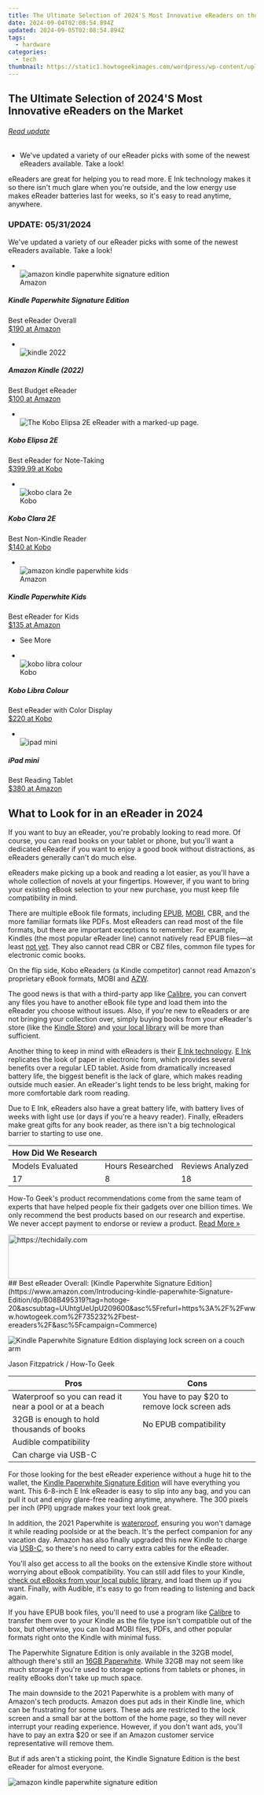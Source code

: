 ```yaml
---
title: The Ultimate Selection of 2024'S Most Innovative eReaders on the Market
date: 2024-09-04T02:08:54.894Z
updated: 2024-09-05T02:08:54.894Z
tags:
  - hardware
categories:
  - tech
thumbnail: https://static1.howtogeekimages.com/wordpress/wp-content/uploads/2023/06/52781210191_8a0827f37b_o.jpg
---
```


## The Ultimate Selection of 2024'S Most Innovative eReaders on the Market

###### [Read update](https://video-capture.techidaily.com/essential-gaming-gear-keyboards-for-less-than-100/) 

* We've updated a variety of our eReader picks with some of the newest eReaders available. Take a look!

 eReaders are great for helping you to read more. E Ink technology makes it so there isn't much glare when you're outside, and the low energy use makes eReader batteries last for weeks, so it's easy to read anytime, anywhere.

###  UPDATE: 05/31/2024

 We've updated a variety of our eReader picks with some of the newest eReaders available. Take a look!

* [](https://www.amazon.com/dp/B08B495319?tag=hotoge-20&ascsubtag=UUhtgUeUpU209600&asc%5Frefurl=https%3A%2F%2Fwww.howtogeek.com%2F735232%2Fbest-ereaders%2F&asc%5Fcampaign=Commerce)  
![amazon kindle paperwhite signature edition](https://static1.howtogeekimages.com/wordpress/wp-content/uploads/2024/01/amazon-kindle-paperwhite-signature-edition.png)  
Amazon  
#####  Kindle Paperwhite Signature Edition  
Best eReader Overall  
[$190 at Amazon](https://www.amazon.com/dp/B08B495319?tag=hotoge-20&ascsubtag=UUhtgUeUpU209600&asc%5Frefurl=https%3A%2F%2Fwww.howtogeek.com%2F735232%2Fbest-ereaders%2F&asc%5Fcampaign=Commerce)
* [](https://www.amazon.com/kindle-the-lightest-and-most-compact-kindle/dp/B09SWV3BYH?tag=hotoge-20&ascsubtag=UUhtgUeUpU209600&asc%5Frefurl=https%3A%2F%2Fwww.howtogeek.com%2F735232%2Fbest-ereaders%2F&asc%5Fcampaign=Commerce)  
![kindle 2022](https://static1.howtogeekimages.com/wordpress/wp-content/uploads/2024/01/kindle-2022.png)  
#####  Amazon Kindle (2022)  
Best Budget eReader  
[$100 at Amazon](https://www.amazon.com/kindle-the-lightest-and-most-compact-kindle/dp/B09SWV3BYH?tag=hotoge-20&ascsubtag=UUhtgUeUpU209600&asc%5Frefurl=https%3A%2F%2Fwww.howtogeek.com%2F735232%2Fbest-ereaders%2F&asc%5Fcampaign=Commerce)
* [](https://us.kobobooks.com/products/kobo-elipsa-2e)  
![The Kobo Elipsa 2E eReader with a marked-up page.](https://static1.howtogeekimages.com/wordpress/wp-content/uploads/2023/10/en_2-turned_1080x1080_4531118d-9912-40b4-a888-c52bd5d6fab0_816x816.png)  
#####  Kobo Elipsa 2E  
Best eReader for Note-Taking  
[$399.99 at Kobo](https://us.kobobooks.com/products/kobo-elipsa-2e)
* [](https://us.kobobooks.com/products/kobo-clara-2e)  
![kobo clara 2e](https://static1.howtogeekimages.com/wordpress/wp-content/uploads/2024/05/kobo-clara-2e.png)  
Kobo  
#####  Kobo Clara 2E  
Best Non-Kindle Reader  
[$140 at Kobo](https://us.kobobooks.com/products/kobo-clara-2e)
* [](https://www.amazon.com/dp/B0BL8S6ZPT?tag=hotoge-20&ascsubtag=UUhtgUeUpU209600&asc%5Frefurl=https%3A%2F%2Fwww.howtogeek.com%2F735232%2Fbest-ereaders%2F&asc%5Fcampaign=Commerce)  
![amazon kindle paperwhite kids](https://static1.howtogeekimages.com/wordpress/wp-content/uploads/2024/05/amazon-kindle-paperwhite-kids.png)  
Amazon  
#####  Kindle Paperwhite Kids  
Best eReader for Kids  
[$135 at Amazon](https://www.amazon.com/dp/B0BL8S6ZPT?tag=hotoge-20&ascsubtag=UUhtgUeUpU209600&asc%5Frefurl=https%3A%2F%2Fwww.howtogeek.com%2F735232%2Fbest-ereaders%2F&asc%5Fcampaign=Commerce)
* See More

* [](https://us.kobobooks.com/collections/ereaders/products/kobo-libra-colour)  
![kobo libra colour](https://static1.howtogeekimages.com/wordpress/wp-content/uploads/2024/05/kobo-libra-color.png)  
Kobo  
#####  Kobo Libra Colour  
Best eReader with Color Display  
[$220 at Kobo](https://us.kobobooks.com/collections/ereaders/products/kobo-libra-colour)
* [](https://www.amazon.com/2021-Apple-iPad-Mini-Wi-Fi/dp/B09G9BXKF5?tag=hotoge-20&ascsubtag=UUhtgUeUpU209600&asc%5Frefurl=https%3A%2F%2Fwww.howtogeek.com%2F735232%2Fbest-ereaders%2F&asc%5Fcampaign=Commerce)  
![ipad mini](https://static1.howtogeekimages.com/wordpress/wp-content/uploads/2023/11/ipad-mini.png)  
#####  iPad mini  
Best Reading Tablet  
[$380 at Amazon](https://www.amazon.com/2021-Apple-iPad-Mini-Wi-Fi/dp/B09G9BXKF5?tag=hotoge-20&ascsubtag=UUhtgUeUpU209600&asc%5Frefurl=https%3A%2F%2Fwww.howtogeek.com%2F735232%2Fbest-ereaders%2F&asc%5Fcampaign=Commerce)

##  What to Look for in an eReader in 2024

 If you want to buy an eReader, you're probably looking to read more. Of course, you can read books on your tablet or phone, but you'll want a dedicated eReader if you want to enjoy a good book without distractions, as eReaders generally can't do much else.

 eReaders make picking up a book and reading a lot easier, as you'll have a whole collection of novels at your fingertips. However, if you want to bring your existing eBook selection to your new purchase, you must keep file compatibility in mind.

 There are multiple eBook file formats, including [EPUB](https://instagram-video-recordings.techidaily.com/new-instagram-video-to-mp3-everything-you-need-to-know/), [MOBI](https://youtube-blog.techidaily.com/24-chuckle-chest-selecting-15-hilarious-video-treasures-for-your-viewing-pleasure/), CBR, and the more familiar formats like PDFs. Most eReaders can read most of the file formats, but there are important exceptions to remember. For example, Kindles (the most popular eReader line) cannot natively read EPUB files—at least [not yet](https://article-helps.techidaily.com/updated-in-2024-bringing-imagery-elements-into-harmony/). They also cannot read CBR or CBZ files, common file types for electronic comic books.

 On the flip side, Kobo eReaders (a Kindle competitor) cannot read Amazon's proprietary eBook formats, MOBI and [AZW](https://youtube-zero.techidaily.com/ed-elevate-your-videos-visibility-with-perfect-thumbnail-sizing-for-2024/).

 The good news is that with a third-party app like [Calibre](https://facebook-video-content.techidaily.com/2024-approved-a-comprehensive-guide-to-facebooks-full-screen-feature/), you can convert any files you have to another eBook file type and load them into the eReader you choose without issues. Also, if you're new to eReaders or are not bringing your collection over, simply buying books from your eReader's store (like the [Kindle Store](https://www.amazon.com/Kindle-Store/b?ie=UTF8&node=133140011&tag=hotoge-20&ascsubtag=UUhtgUeUpU209600&asc%5Frefurl=https%3A%2F%2Fwww.howtogeek.com%2F735232%2Fbest-ereaders%2F&asc%5Fcampaign=Commerce)) and [your local library](https://unlock-android.techidaily.com/top-apps-and-online-tools-to-track-infinix-note-30-vip-racing-edition-phone-withwithout-imei-number-by-drfone-android/) will be more than sufficient.

 Another thing to keep in mind with eReaders is their [E Ink technology](https://instagram-video-files.techidaily.com/new-in-2024-streamline-your-content-with-these-4-instagram-looping-hacks/). [E Ink](https://facebook-video-files.techidaily.com/updated-the-key-to-captivating-audiences-crafting-fb-slideshows/) replicates the look of paper in electronic form, which provides several benefits over a regular LED tablet. Aside from dramatically increased battery life, the biggest benefit is the lack of glare, which makes reading outside much easier. An eReader's light tends to be less bright, making for more comfortable dark room reading.

 Due to E Ink, eReaders also have a great battery life, with battery lives of weeks with light use (or days if you're a heavy reader). Finally, eReaders make great gifts for any book reader, as there isn't a big technological barrier to starting to use one.

| **How Did We Research** |                  |                  |
| ----------------------- | ---------------- | ---------------- |
| Models Evaluated        | Hours Researched | Reviews Analyzed |
| 17                      | 8                | 18               |

 How-To Geek's product recommendations come from the same team of experts that have helped people fix their gadgets over one billion times. We only recommend the best products based on our research and expertise. We never accept payment to endorse or review a product. [Read More »](https://win-howtos.techidaily.com/resolving-unresponsive-mousepad-problems-on-windows-systems-windows-7810/) 

<!-- affiliate ads begin -->
<a href="https://appsumo.8odi.net/c/5597632/2105870/7443" target="_top" id="2105870">
  <img src="//a.impactradius-go.com/display-ad/7443-2105870" border="0" alt="https://techidaily.com" width="728" height="90"/>
</a>
<img height="0" width="0" src="https://appsumo.8odi.net/i/5597632/2105870/7443" style="position:absolute;visibility:hidden;" border="0" />
<!-- affiliate ads end -->
##  Best eReader Overall: [Kindle Paperwhite Signature Edition](https://www.amazon.com/Introducing-kindle-paperwhite-Signature-Edition/dp/B08B495319?tag=hotoge-20&ascsubtag=UUhtgUeUpU209600&asc%5Frefurl=https%3A%2F%2Fwww.howtogeek.com%2F735232%2Fbest-ereaders%2F&asc%5Fcampaign=Commerce) 

![Kindle Paperwhite Signature Edition displaying lock screen on a couch arm](https://static1.howtogeekimages.com/wordpress/wp-content/uploads/2023/06/52781622445_3d30805276_o.jpg) 

Jason Fitzpatrick / How-To Geek

| Pros                                                    | Cons                                          |
| ------------------------------------------------------- | --------------------------------------------- |
| Waterproof so you can read it near a pool or at a beach | You have to pay $20 to remove lock screen ads |
| 32GB is enough to hold thousands of books               | No EPUB compatibility                         |
| Audible compatibility                                   |                                               |
| Can charge via USB-C                                    |                                               |

 For those looking for the best eReader experience without a huge hit to the wallet, the [Kindle Paperwhite Signature Edition](https://www.amazon.com/Introducing-kindle-paperwhite-Signature-Edition/dp/B08B495319?tag=hotoge-20&ascsubtag=UUhtgUeUpU209600&asc%5Frefurl=https%3A%2F%2Fwww.howtogeek.com%2F735232%2Fbest-ereaders%2F&asc%5Fcampaign=Commerce) will have everything you want. This 6-8-inch E Ink eReader is easy to slip into any bag, and you can pull it out and enjoy glare-free reading anytime, anywhere. The 300 pixels per inch (PPI) upgrade makes your text look great.

 In addition, the 2021 Paperwhite is [waterproof](https://android-pokemon-go.techidaily.com/in-2024-how-pgsharp-save-you-from-ban-while-spoofing-pokemon-go-on-tecno-pop-8-drfone-by-drfone-virtual-android/), ensuring you won't damage it while reading poolside or at the beach. It's the perfect companion for any vacation day. Amazon has also finally upgraded this new Kindle to charge via [USB-C](https://games-able.techidaily.com/bypassing-steam-disconnection-in-windows-11/), so there's no need to carry extra cables for the eReader.

 You'll also get access to all the books on the extensive Kindle store without worrying about eBook compatibility. You can still add files to your Kindle, [check out eBooks from your local public library](https://unlock-android.techidaily.com/top-apps-and-online-tools-to-track-infinix-note-30-vip-racing-edition-phone-withwithout-imei-number-by-drfone-android/), and load them up if you want. Finally, with Audible, it's easy to go from reading to listening and back again.

 If you have EPUB book files, you'll need to use a program like [Calibre](https://facebook-video-content.techidaily.com/2024-approved-a-comprehensive-guide-to-facebooks-full-screen-feature/) to transfer them over to your Kindle as the file type isn't compatible out of the box, but otherwise, you can load MOBI files, PDFs, and other popular formats right onto the Kindle with minimal fuss.

 The Paperwhite Signature Edition is only available in the 32GB model, although there's still an [16GB Paperwhite](https://www.amazon.com/Kindle-Paperwhite-16-GB-adjustable/dp/B095J2XYWX/?tag=hotoge-20&ascsubtag=UUhtgUeUpU209600&asc%5Frefurl=https%3A%2F%2Fwww.howtogeek.com%2F735232%2Fbest-ereaders%2F&asc%5Fcampaign=Commerce). While 32GB may not seem like much storage if you're used to storage options from tablets or phones, in reality eBooks don't take up much space.

 The main downside to the 2021 Paperwhite is a problem with many of Amazon's tech products. Amazon does put ads in their Kindle line, which can be frustrating for some users. These ads are restricted to the lock screen and a small bar at the bottom of the home page, so they will never interrupt your reading experience. However, if you don't want ads, you'll have to pay an extra $20 or see if an Amazon customer service representative will remove them.

 But if ads aren't a sticking point, the Kindle Signature Edition is the best eReader for almost everyone.

![amazon kindle paperwhite signature edition](https://static1.howtogeekimages.com/wordpress/wp-content/uploads/2024/01/amazon-kindle-paperwhite-signature-edition.png) 

<!-- affiliate ads begin -->
<span id="1834906">
					<video width="864" height="864" style="cursor:pointer"
           poster="//a.impactradius-go.com/display-clicktoplayimage/1834906.png"
           onclick="if(!this.playClicked){this.play();this.setAttribute('controls',true);this.playClicked=true;}">
	   <source src="//a.impactradius-go.com/display-ad/16836-1834906">
	   <img src="//a.impactradius-go.com/display-clicktoplayimage/1834906.png" style="border: none; height: 100%; width: 100%; object-fit: contain">
	</video>
	<div style="width:540px;text-align:center"><a href="javascript:window.open(decodeURIComponent('https%3A%2F%2F25home.pxf.io%2Fc%2F5597632%2F1834906%2F16836'), '_blank');void(0);">Click here</a></div>
</span>
<img height="0" width="0" src="https://imp.pxf.io/i/5597632/1834906/16836" style="position:absolute;visibility:hidden;" border="0" />
<!-- affiliate ads end -->
![](https://static1.howtogeekimages.com/wordpresshttps://static0.howtogeekimages.com/wordpress/wp-content/uploads/2024/01/htg-best-of-2024-1.png) 

<!-- affiliate ads begin -->
<a href="https://imp.i357552.net/c/5597632/857869/11832" target="_top" id="857869">
  <img src="//a.impactradius-go.com/display-ad/11832-857869" border="0" alt="https://techidaily.com" width="728" height="90"/>
</a>
<img height="0" width="0" src="https://imp.i357552.net/i/5597632/857869/11832" style="position:absolute;visibility:hidden;" border="0" />
<!-- affiliate ads end -->
Best eReader Overall

#####  Kindle Paperwhite Signature Edition

If you want all the updates and improvements of the new Paperwhite line, along with an auto-adjusting front light, 32 GB storage, and wireless charging right out of the box, this is the Kindle for you.

[$190 at Amazon](https://www.amazon.com/dp/B08B495319?tag=hotoge-20&ascsubtag=UUhtgUeUpU209600&asc%5Frefurl=https%3A%2F%2Fwww.howtogeek.com%2F735232%2Fbest-ereaders%2F&asc%5Fcampaign=Commerce) [See at bestbuy](https://shop-links.co/link/?exclusive=1&publisher_slug=itechdaily19598&url=https%3A%2F%2Fwww.bestbuy.com%2Fsite%2Famazon__kindle_paper%2F6482036.p%3FskuId%3D6482036) 

##  Best Budget eReader: [Amazon Kindle (2022)](https://www.amazon.com/dp/B09SWW583J?tag=hotoge-20&ascsubtag=UUhtgUeUpU209600&asc%5Frefurl=https%3A%2F%2Fwww.howtogeek.com%2F735232%2Fbest-ereaders%2F&asc%5Fcampaign=Commerce) 

![Man holding Amazon Kindle.](https://static1.howtogeekimages.com/wordpress/wp-content/uploads/2021/06/kindle-2022.jpg) 

<!-- affiliate ads begin -->
<a href="https://appsumo.8odi.net/c/5597632/2105883/7443" target="_top" id="2105883">
  <img src="//a.impactradius-go.com/display-ad/7443-2105883" border="0" alt="https://techidaily.com" width="728" height="90"/>
</a>
<img height="0" width="0" src="https://appsumo.8odi.net/i/5597632/2105883/7443" style="position:absolute;visibility:hidden;" border="0" />
<!-- affiliate ads end -->
_Amazon_

| Pros                                      | Cons                         |
| ----------------------------------------- | ---------------------------- |
| Small and lightweight                     | It isn't waterproof          |
| Clear and crisp 300ppi display            | The display isn't Paperwhite |
| 16GB of internal eBook storage            |                              |
| Up to 6 weeks of use from a single charge |                              |

 Buying a dedicated eReader isn't always an easy decision to make, particularly if you don't know how much you'll use it. You could go for a refurbished device, but if you prefer your electronics new, the base [Kindle](https://www.amazon.com/dp/B09SWW583J?tag=hotoge-20&ascsubtag=UUhtgUeUpU209600&asc%5Frefurl=https%3A%2F%2Fwww.howtogeek.com%2F735232%2Fbest-ereaders%2F&asc%5Fcampaign=Commerce) model is now a more attractive budget option than it's ever been.

 The 2022 Amazon Kindle received a significant upgrade over the previous base model. It now has a 300ppi display, in line with the more expensive [Paperwhite Signature](https://www.amazon.com/dp/B08B495319?tag=hotoge-20&ascsubtag=UUhtgUeUpU209600&asc%5Frefurl=https%3A%2F%2Fwww.howtogeek.com%2F735232%2Fbest-ereaders%2F&asc%5Fcampaign=Commerce) and [Scribe](https://www.amazon.com/dp/B09BS26B8B?tag=hotoge-20&ascsubtag=UUhtgUeUpU209600&asc%5Frefurl=https%3A%2F%2Fwww.howtogeek.com%2F735232%2Fbest-ereaders%2F&asc%5Fcampaign=Commerce) models. Storage has also been bumped up to 16GB, double what it was and enough to hold hundreds of standard eBooks.

 The display is still only six inches, but that helps to make this the smallest and lightest Kindle available. The size difference isn't huge compared to other Kindles, but it helps make this a device you could hold for hours at a time. Battery life is good, giving you up to six weeks of use from a single charge. You can fully charge the device in around two hours using a [USB-C cable](https://games-able.techidaily.com/bypassing-steam-disconnection-in-windows-11/) and a 9V charger plug.

 As you might expect, this Kindle lacks some premium features. The front light has only 4 LEDs and fewer lighting options, the display isn't Paperwhite, and the device doesn't have a waterproof rating.

 Like most other Kindle devices, you also have to put up with adverts on the lock screen unless you pay an extra $20 to have them removed. The adverts aren't very intrusive and don't impact your reading experience, so choosing an ad-supported model is an easy way to save a few dollars.

 If you are trying eReaders for the first time, the basic Kindle model is a great place to start. Upgrading to the Paperwhite model might only cost $40 more, but if you're on a tight budget, this is still a brilliant eReader.

![kindle 2022](https://static1.howtogeekimages.com/wordpress/wp-content/uploads/2024/01/kindle-2022.png) 

<!-- affiliate ads begin -->
<a href="https://appsumo.8odi.net/c/5597632/2094480/7443" target="_top" id="2094480">
  <img src="//a.impactradius-go.com/display-ad/7443-2094480" border="0" alt="https://techidaily.com" width="728" height="90"/>
</a>
<img height="0" width="0" src="https://appsumo.8odi.net/i/5597632/2094480/7443" style="position:absolute;visibility:hidden;" border="0" />
<!-- affiliate ads end -->
![](https://static1.howtogeekimages.com/wordpresshttps://static0.howtogeekimages.com/wordpress/wp-content/uploads/2024/01/htg-best-of-2024-1.png) 

Best Budget eReader

#####  Amazon Kindle (2022)

The 2022 Amazon Kindle has a 6-inch E ink screen, a USB Type-C port for charging, and 16 GB of internal storage.

[$100 at Amazon](https://www.amazon.com/kindle-the-lightest-and-most-compact-kindle/dp/B09SWV3BYH?tag=hotoge-20&ascsubtag=UUhtgUeUpU209600&asc%5Frefurl=https%3A%2F%2Fwww.howtogeek.com%2F735232%2Fbest-ereaders%2F&asc%5Fcampaign=Commerce) [See at Best Buy](https://shop-links.co/link/?exclusive=1&publisher_slug=itechdaily19598&url=https%3A%2F%2Fwww.bestbuy.com%2Fsite%2Famazon__kindle_eread%2F6520466.p%3FskuId%3D6520466) 

<!-- affiliate ads begin -->
<a href="https://appsumo.8odi.net/c/5597632/2075472/7443" target="_top" id="2075472">
  <img src="//a.impactradius-go.com/display-ad/7443-2075472" border="0" alt="https://techidaily.com" width="728" height="90"/>
</a>
<img height="0" width="0" src="https://appsumo.8odi.net/i/5597632/2075472/7443" style="position:absolute;visibility:hidden;" border="0" />
<!-- affiliate ads end -->
##  Best eReader for Note-Taking: [Kobo Elipsa 2E](https://us.kobobooks.com/products/kobo-elipsa-2e) 

![The Kobo Elipsa 2E in a person's hands while taking notes.](https://static1.howtogeekimages.com/wordpress/wp-content/uploads/wm/2023/10/kobo-elipsa-2e-in-hands-taking-notes-1jpg_53124181777_o.jpg) 

<!-- affiliate ads begin -->
<span id="1983552">
					<video width="576" height="240" style="cursor:pointer"
           poster="//a.impactradius-go.com/display-clicktoplayimage/1983552.png"
           onclick="if(!this.playClicked){this.play();this.setAttribute('controls',true);this.playClicked=true;}">
	   <source src="//a.impactradius-go.com/display-ad/22993-1983552">
	   <img src="//a.impactradius-go.com/display-clicktoplayimage/1983552.png" style="border: none; height: 100%; width: 100%; object-fit: contain">
	</video>
	<div style="width:360px;text-align:center"><a href="javascript:window.open(decodeURIComponent('https%3A%2F%2Fhomestyler.sjv.io%2Fc%2F5597632%2F1983552%2F22993'), '_blank');void(0);">Click here</a></div>
</span>
<img height="0" width="0" src="https://imp.pxf.io/i/5597632/1983552/22993" style="position:absolute;visibility:hidden;" border="0" />
<!-- affiliate ads end -->
Joe Robinson / How-To Geek

| Pros                                    | Cons               |
| --------------------------------------- | ------------------ |
| Superb annotation and note-taking tools | Some software bugs |
| Wide range of supported file formats    | Expensive          |
| Excellent battery life                  |                    |

 A second-generation model in Kobo’s Elipsa lineup, the [Elipsa 2E](https://us.kobobooks.com/products/kobo-elipsa-2e) is the best eReader for note-taking. Thanks to its impressive features, it even pips the Kindle Scribe. It has a generous 10.3-inch display that looks crisp and is big enough to enjoy everything from eBooks to comics. There is also native support for a wide range of file formats and plenty of reading tools to ensure your eBook appears just as you want. 

 The Elipsa 2E comes with the company’s full-size Stylus 2 accessory that you can use to annotate eBooks and PDFs and write in a digital notebook. Your scribbles in the digital notebook can also be converted into digital text or exported to your computer or Dropbox. More importantly, you can annotate any eBook on your eReader. These annotations are also synced to the [Kobo app](https://www.kobo.com/us/en/p/apps) on other devices. 

 The stylus features an “eraser” on the other end, which primarily acts as an undo button and not a proper eraser. As it’s an active stylus, you also need to charge it using the USB-C connector. 

 The user interface is easy to navigate, and there is built-in support for [Overdrive](https://www.overdrive.com) to borrow eBooks from a public library. Moreover, like most eReaders, the Elipsa 2E’s battery life is solid and can last weeks on a single charge. 

 Unfortunately, some OS bugs occasionally plague the eReader’s performance. However, as these are software issues, we hope the company can fix them in a software update. Otherwise, the [Kobo Elipsa 2E is a fantastic eReader](https://driver-download.techidaily.com/troubleshooting-guide-seamless-download-and-update-process-for-windows-rndis-drivers/) with note-taking capabilities. 

 If you are already part of the Amazon ecosystem and have purchased many eBooks from the company’s store, the [Kindle Scribe](https://www.amazon.com/Kindle-Scribe-the-first-Kindle-for-reading-writing-journaling-and-sketching/dp/B09BSRTHL7/?tag=hotoge-20&ascsubtag=UUhtgUeUpU209600&asc%5Frefurl=https%3A%2F%2Fwww.howtogeek.com%2F735232%2Fbest-ereaders%2F&asc%5Fcampaign=Commerce) can be a good alternative, even though its note-taking capabilities are considerably inferior to those of the Elipsa 2E.

![The Kobo Elipsa 2E eReader with a marked-up page.](https://static1.howtogeekimages.com/wordpress/wp-content/uploads/2023/10/en_2-turned_1080x1080_4531118d-9912-40b4-a888-c52bd5d6fab0_816x816.png) 

![](https://static1.howtogeekimages.com/wordpresshttps://static0.howtogeekimages.com/wordpress/wp-content/uploads/2024/01/htg-best-of-2024-1.png) 

Best eReader for Note-Taking

#####  Kobo Elipsa 2E

Kobo’s Elipsa 2E is a feature-rich large-screen eReader with excellent annotation and note-taking tools. You also get a long battery life and the ability to borrow eBooks from public libraries.

[$399.99 at Kobo](https://us.kobobooks.com/products/kobo-elipsa-2e) 

<!-- affiliate ads begin -->
<a href="https://appsumo.8odi.net/c/5597632/2100530/7443" target="_top" id="2100530">
  <img src="//a.impactradius-go.com/display-ad/7443-2100530" border="0" alt="https://techidaily.com" width="728" height="90"/>
</a>
<img height="0" width="0" src="https://appsumo.8odi.net/i/5597632/2100530/7443" style="position:absolute;visibility:hidden;" border="0" />
<!-- affiliate ads end -->
##  Best Non-Kindle Reader: [Kobo Clara 2E](https://us.kobobooks.com/collections/waterproof-ereaders/products/kobo-clara-2e) 

![kobo clara 2e](https://static1.howtogeekimages.com/wordpress/wp-content/uploads/2024/05/kobo-clara-2e.jpg) 

<!-- affiliate ads begin -->
<a href="https://appsumo.8odi.net/c/5597632/2105860/7443" target="_top" id="2105860">
  <img src="//a.impactradius-go.com/display-ad/7443-2105860" border="0" alt="https://techidaily.com" width="728" height="90"/>
</a>
<img height="0" width="0" src="https://appsumo.8odi.net/i/5597632/2105860/7443" style="position:absolute;visibility:hidden;" border="0" />
<!-- affiliate ads end -->
Kobo

| Pros                                                         | Cons                          |
| ------------------------------------------------------------ | ----------------------------- |
| Easy to manage, user-friendly layout                         | Slightly sluggish performance |
| OverDrive support for borrowing eBooks from public libraries | Only one storage model        |
| Support for 15 file formats                                  |                               |

 Kobo's excellent offerings are a solid alternative if you’re looking for an eReader beyond Kindle. The company offers many eReaders, but its [Clara 2E](https://us.kobobooks.com/collections/waterproof-ereaders/products/kobo-clara-2e) is the best option for most people as a straightforward eReader. It houses a 6-inch 300 PPI E Ink display that produces crisp, clear text. You also get an adjustable front light and color temperature, blue light control, and a [dark mode](https://tech-renaissance.techidaily.com/citing-ai-tools-correctly-the-step-by-step-process-for-mentioning-chatgpt/) for a comfortable reading experience. 

 Its design is reminiscent of the regular Kindle, which has a recessed display, but Kobo has included a textured back for an enhanced grip. Kobo also does its bit for the environment by making the eReader’s exterior with 85% recycled plastic. 

 Another good thing about the Clara 2E's design is its [IPX8 water resistance](https://tech-haven.techidaily.com/how-artificer-intelligence-redefines-what-we-perceive-as-real-or-just-a-story/), which allows you to freely use the eReader around water without worrying about water damage. It’s also relatively lightweight and portable.

 The Kobo offering uses the same software as the company’s other eReaders, meaning you’ll get an easy-to-use interface and OverDrive access to borrow eBooks from a public library. Even though OverDrive has shuttered its standalone app in favor of Libby, its integration in the Kobo eReaders remains functional. 

 You get a well-stocked Kobo Store to buy eBooks, and thanks to the native support for several eBook formats and PDFs, you can sideload pretty much any downloaded eBook you want. There is also support for Kobo Audiobooks, but you’ll need a Bluetooth speaker or headphones to listen. Clara 2E’s storage is limited to 16GB, but eBooks don’t take much space, so it’ll be enough for most people. 

 Unfortunately, while the eReader’s 1GHz processor delivers acceptable performance, you can occasionally encounter sluggishness navigating the menus and the UI. Otherwise, there is a lot to like about the Kobo Clara 2E.

![kobo clara 2e](https://static1.howtogeekimages.com/wordpress/wp-content/uploads/2024/05/kobo-clara-2e.png) 

![](https://static1.howtogeekimages.com/wordpresshttps://static0.howtogeekimages.com/wordpress/wp-content/uploads/2024/01/htg-best-of-2024-1.png) 

Best Non-Kindle Reader

#####  Kobo Clara 2E

The Kobo Clara 2E is an excellent eReader for anyone looking for a Kindle alternative. It has a fantastic E Ink display, water-resistant design, and support for OverDrive. 

[$140 at Kobo](https://us.kobobooks.com/products/kobo-clara-2e) 

##  Best eReader for Kids: [Amazon Kindle Paperwhite Kids](https://www.amazon.com/Introducing-Kindle-Paperwhite-Kids-kid-friendly/dp/B08P52R2PL?tag=hotoge-20&ascsubtag=UUhtgUeUpU209600&asc%5Frefurl=https%3A%2F%2Fwww.howtogeek.com%2F735232%2Fbest-ereaders%2F&asc%5Fcampaign=Commerce) 

![Child reading paperwhite kids outside](https://static1.howtogeekimages.com/wordpress/wp-content/uploads/2021/06/kindle-paperwhite-kids-1.jpg) 

Amazon

| Pros                                           | Cons                                                       |
| ---------------------------------------------- | ---------------------------------------------------------- |
| Comes with a year of Amazon Kids+ subscription | Extras make it costlier than the regular Kindle Paperwhite |
| Two-year worry-free warranty                   | No way to send the downloaded eBooks                       |
| Built-in parental controls                     |                                                            |
| Water-resistant                                |                                                            |

 If you want your child to read more, a dedicated eReader is better than a kid-friendly tablet, as it has practically no distractions. And [Amazon’s Kindle Paperwhite Kids](https://www.amazon.com/dp/B0BL8S6ZPT?tag=hotoge-20&ascsubtag=UUhtgUeUpU209600&asc%5Frefurl=https%3A%2F%2Fwww.howtogeek.com%2F735232%2Fbest-ereaders%2F&asc%5Fcampaign=Commerce) is the best option for most parents. 

 It is precisely the same technology as the regular Paperwhite, with a 6.8-inch glare-free display, 16GB storage, 300PPI resolution, and a weeks-long battery. It’s also IPX8 water-resistant, so if your child spills their drink on it, you don't need to worry about it getting damaged. 

 But in addition to everything from the regular Paperwhite, you also get several extras, which explain the higher price tag of the Kid's version. For example, you get a nice, kid-friendly case that will look more appealing to kids than the standard Kindle case. You'll also get a year of [Amazon Kids+](https://www.amazon.com/ftu/home?tag=hotoge-20&ascsubtag=UUhtgUeUpU209600&asc%5Frefurl=https%3A%2F%2Fwww.howtogeek.com%2F735232%2Fbest-ereaders%2F&asc%5Fcampaign=Commerce), providing free access to thousands of popular children's books. Remember, you'll have to pay for the Kids+ subscription after the first year. 

 Parental controls can help you set time limits and a bedtime, check access details, and lock kids out of purchases so they don't accidentally buy something. 

 You can also borrow eBooks using Overdrive/ Libby and send them to the Kindle Paperwhite Kids. Unfortunately, like regular Kindle models, there is no way to send downloaded eBooks to a Kindle Kids version. 

 Finally, a two-year worry-free warranty means you can quickly get your Kindle replaced or repaired in case of an accident or a technical issue.

 Besides the Paperwhite Kids Edition, Amazon offers a [Kids version of its regular Kindle](https://www.amazon.com/dp/B0BLJ6DG25?tag=hotoge-20&ascsubtag=UUhtgUeUpU209600&asc%5Frefurl=https%3A%2F%2Fwww.howtogeek.com%2F735232%2Fbest-ereaders%2F&asc%5Fcampaign=Commerce), which can be a good alternative for anyone wanting something more affordable. But remember that you’ll sacrifice the water resistance, brighter front light, and flush display, among other significant features. Otherwise, it offers much of what you get with Kindle Paperwhite Kids in a slightly smaller size.

![amazon kindle paperwhite kids](https://static1.howtogeekimages.com/wordpress/wp-content/uploads/2024/05/amazon-kindle-paperwhite-kids.png) 

![](https://static1.howtogeekimages.com/wordpresshttps://static0.howtogeekimages.com/wordpress/wp-content/uploads/2024/01/htg-best-of-2024-1.png) 

Best eReader for Kids

#####  Kindle Paperwhite Kids

$135 $170 Save $35 

The Kindle Paperwhite Kids packs many thoughtful features geared towards kids and parents. It also delivers almost everything you get with the regular Paperwhite. 

[$135 at Amazon](https://www.amazon.com/dp/B0BL8S6ZPT?tag=hotoge-20&ascsubtag=UUhtgUeUpU209600&asc%5Frefurl=https%3A%2F%2Fwww.howtogeek.com%2F735232%2Fbest-ereaders%2F&asc%5Fcampaign=Commerce) 

##  Best eReader with Color Display: [Kobo Libra Colour](https://us.kobobooks.com/products/kobo-libra-colour) 

![kobo libra color](https://static1.howtogeekimages.com/wordpress/wp-content/uploads/2024/05/kobo-libra-color-1.jpg) 

<!-- affiliate ads begin -->
<span id="1983584">
					<video width="576" height="240" style="cursor:pointer"
           poster="//a.impactradius-go.com/display-clicktoplayimage/1983584.png"
           onclick="if(!this.playClicked){this.play();this.setAttribute('controls',true);this.playClicked=true;}">
	   <source src="//a.impactradius-go.com/display-ad/22993-1983584">
	   <img src="//a.impactradius-go.com/display-clicktoplayimage/1983584.png" style="border: none; height: 100%; width: 100%; object-fit: contain">
	</video>
	<div style="width:360px;text-align:center"><a href="javascript:window.open(decodeURIComponent('https%3A%2F%2Fhomestyler.sjv.io%2Fc%2F5597632%2F1983584%2F22993'), '_blank');void(0);">Click here</a></div>
</span>
<img height="0" width="0" src="https://imp.pxf.io/i/5597632/1983584/22993" style="position:absolute;visibility:hidden;" border="0" />
<!-- affiliate ads end -->
Jerome Thomas / How-To Geek

| Pros                       | Cons                   |
| -------------------------- | ---------------------- |
| Physical page-turn buttons | Stylus sold separately |
| IPX8 water resistance      | No built-in speaker    |
| Ergonomic design           |                        |

 Are you tired of the same old monochrome eReaders? Get ready for a breath of fresh air with the new [Kobo Libra Colour](https://us.kobobooks.com/products/kobo-libra-colour). This addition to the Kobo lineup takes the innovative features of the Libra 2 to the next level. It boasts a 7-inch color E Ink screen, thanks to the cutting-edge Kaleido 3 technology, and even supports stylus use for note-taking, annotations, and more. You’ll have to buy a stylus separately, though. 

 The Libra Colour sports the same design as the Libra 2\. As a result, it has a slightly curved thick bezel on one edge and two physical page-turn buttons for a comfortable grip and single-hand usage. You also get a textured rear panel to enhance the grip and IPX8 water resistance. 

 However, the company has upgraded to a dual-core 2GHz processor, which delivers a largely snappy performance except for specific actions for which the eReader takes slightly more time. Also, being an E Ink device, you must get used to short wait times.

 One of the things that separates Kobo eReaders from other non-Kindle eReaders on the market is the company’s streamlined and easy-to-use user interface. You also get robust file format support with access to 10 document file formats and four image file formats. 

 Audiobook support is limited to the company’s audiobooks, available via the Kobo Store. Unfortunately, the eReader has no built-in speaker, and you’ll have to rely on a Bluetooth speaker or headphones to listen. 

 Another great thing about the Kobo Libra Colour is its repairability. As it is becoming a growing trend, Kobo has [partnered with iFixit](https://www.ifixit.com/Device/Kobo%5FLibra%5FColour) to offer parts and tools so you can keep using the Libra Colour for years to come. 

 Unfortunately, despite featuring the same Kaleido 3 E Ink display as the [PocketBook InkPad Color 3](https://www.amazon.com/PocketBook-Eye-Friendly-SMARTlight-Audiobooks-Bluetooth®/dp/B0CLPFTFYD/?tag=hotoge-20&ascsubtag=UUhtgUeUpU209600&asc%5Frefurl=https%3A%2F%2Fwww.howtogeek.com%2F735232%2Fbest-ereaders%2F&asc%5Fcampaign=Commerce) and the [PocketBook Era Color](https://www.amazon.com/PocketBook-Eye-Friendly-Touch-Screen-Audio-Book-Waterproof/dp/B0D1Y883G2/?tag=hotoge-20&ascsubtag=UUhtgUeUpU209600&asc%5Frefurl=https%3A%2F%2Fwww.howtogeek.com%2F735232%2Fbest-ereaders%2F&asc%5Fcampaign=Commerce), the colors on the Libra Colour appear a little washed out compared to the PocketBook models. While you’ll get used to it, and the Libra Colour is a much better eReader in many other aspects, including usability, you can consider the PocketBook offerings for a more saturated and vibrant display. The InkPad Color 3, our previous recommendation in this category, has a 7.8-inch screen, whereas the Era Color features a 7-inch display.

![kobo libra colour](https://static1.howtogeekimages.com/wordpress/wp-content/uploads/2024/05/kobo-libra-color.png) 

![](https://static1.howtogeekimages.com/wordpresshttps://static0.howtogeekimages.com/wordpress/wp-content/uploads/2024/01/htg-best-of-2024-1.png) 

Best eReader with Color Display

#####  Kobo Libra Colour

The Kobo Libra Colour shines as a color eReader with its easy-to-use interface, excellent repairability, and ergonomic design. It also packs the latest display tech in the color E Ink space. 

[$220 at Kobo](https://us.kobobooks.com/collections/ereaders/products/kobo-libra-colour) 

<!-- affiliate ads begin -->
<span id="1938141">
					<video width="576" height="240" style="cursor:pointer"
           poster="//a.impactradius-go.com/display-clicktoplayimage/1938141.png"
           onclick="if(!this.playClicked){this.play();this.setAttribute('controls',true);this.playClicked=true;}">
	   <source src="//a.impactradius-go.com/display-ad/22993-1938141">
	   <img src="//a.impactradius-go.com/display-clicktoplayimage/1938141.png" style="border: none; height: 100%; width: 100%; object-fit: contain">
	</video>
	<div style="width:360px;text-align:center"><a href="javascript:window.open(decodeURIComponent('https%3A%2F%2Fhomestyler.sjv.io%2Fc%2F5597632%2F1938141%2F22993'), '_blank');void(0);">Click here</a></div>
</span>
<img height="0" width="0" src="https://imp.pxf.io/i/5597632/1938141/22993" style="position:absolute;visibility:hidden;" border="0" />
<!-- affiliate ads end -->
##  Best Reading Tablet: [iPad Mini (2021)](https://www.amazon.com/2021-Apple-iPad-Mini-Wi-Fi/dp/B09G9BXKF5?tag=hotoge-20&ascsubtag=UUhtgUeUpU209600&asc%5Frefurl=https%3A%2F%2Fwww.howtogeek.com%2F735232%2Fbest-ereaders%2F&asc%5Fcampaign=Commerce) 

![Person using an Apple Pencil with an Apple iPad Mini (6th Generation)](https://static1.howtogeekimages.com/wordpress/wp-content/uploads/2023/05/HTG-Deals-05.03.23-Apple-iPad-Mini-6th-Generation.jpg) 

_[Apple](https://www.amazon.com/dp/B09G9FW785)_

| Pros                                                      | Cons                                                  |
| --------------------------------------------------------- | ----------------------------------------------------- |
| Reading mode allows you to read uninterrupted             | Have to deal with the glare of the LED screen outside |
| Landscape reading options allows you to read how you want | An expensive buy if it's primarily for book reading   |
| Night Shift Mode lets you read in low light               |                                                       |

 You may not want to have a device that's just for reading. eReaders are great, but you can't do much with them other than reading, and tablets have the advantage of the proper form factor while allowing you to do more. That's where the [iPad Mini](https://www.amazon.com/2021-Apple-iPad-Mini-Wi-Fi/dp/B09G9BXKF5?tag=hotoge-20&ascsubtag=UUhtgUeUpU209600&asc%5Frefurl=https%3A%2F%2Fwww.howtogeek.com%2F735232%2Fbest-ereaders%2F&asc%5Fcampaign=Commerce) comes in.

 There's a lot of debate between [E Ink and LED screens](https://instagram-video-files.techidaily.com/new-in-2024-streamline-your-content-with-these-4-instagram-looping-hacks/), but at the end of the day, if you're more likely to pull out a tablet instead of reading on a Kindle, you'll want to get the tablet.

 In terms of form factor, the iPad mini's small size makes it a perfect replacement for an eReader, since it'll be easy to pack and take anywhere. On top of that, Apple's [Reading Mode](https://support.apple.com/guide/ipad/read-books-ipadd3c9dc47/ipados) and Night Shift are features built with reading in mind, allowing more options than most eReaders provide for making your reading experience comfortable. That's not even mentioning being able to read in color.

 Of course, going with an LED reading screen has one distinct disadvantage—the glare! E Ink screens are popular for eReaders because they don't have a glare on the screen when you're outside, and the iPad mini uses an LED screen.

 Also, the cost of an iPad mini, as great of a tablet as it is, is significantly more expensive than most eReaders on the market. This makes sense, as it does more than just read books, but if color content doesn't matter to you and you will primarily be reading books, you might [want to reconsider](https://youtube-lab.techidaily.com/024-approved-16-crowning-youtube-opens-for-enhanced-reach/).

 However, if you want a tablet that also provides a great reading experience, you won't be disappointed with the iPad mini. If size (and price) isn't a concern, there are some [other great iPads to consider](https://screen-sharing-recording.techidaily.com/updated-in-2024-capturing-screen-content-on-huawei-mate-10-20-and-p-series-phones-via-built-in-recorders/), too.

![ipad mini](https://static1.howtogeekimages.com/wordpress/wp-content/uploads/2023/11/ipad-mini.png) 

<!-- affiliate ads begin -->
<a href="https://appsumo.8odi.net/c/5597632/2132162/7443" target="_top" id="2132162">
  <img src="//a.impactradius-go.com/display-ad/7443-2132162" border="0" alt="https://techidaily.com" width="728" height="90"/>
</a>
<img height="0" width="0" src="https://appsumo.8odi.net/i/5597632/2132162/7443" style="position:absolute;visibility:hidden;" border="0" />
<!-- affiliate ads end -->
![](https://static1.howtogeekimages.com/wordpresshttps://static0.howtogeekimages.com/wordpress/wp-content/uploads/2024/01/htg-best-of-2024-1.png) 

Best Reading Tablet

#####  iPad mini

$380 $499 Save $119 

If you want a good book reader that allows you to multitask, you can't beat the iPad mini. The size makes it easy to carry around and read books wherever you are like an eReader, and the Liquid Retina screen makes reading easy on the eyes.

[$380 at Amazon](https://www.amazon.com/2021-Apple-iPad-Mini-Wi-Fi/dp/B09G9BXKF5?tag=hotoge-20&ascsubtag=UUhtgUeUpU209600&asc%5Frefurl=https%3A%2F%2Fwww.howtogeek.com%2F735232%2Fbest-ereaders%2F&asc%5Fcampaign=Commerce) [See at bestbuy](https://shop-links.co/link/?exclusive=1&publisher_slug=itechdaily19598&url=https%3A%2F%2Fwww.bestbuy.com%2Fsite%2Fapple__ipad_mini_lat%2F4901904.p%3FskuId%3D4901904) [See at Target](https://shop-links.co/link/?exclusive=1&publisher_slug=itechdaily19598&url=https%3A%2F%2Fwww.target.com%2Fp%2Fapple%255Fipad%255Fmini%255Fwifi%2F-%2FA-77615842) 

<!-- affiliate ads begin -->
<a href="https://aligracehair.sjv.io/c/5597632/2135361/19272" target="_top" id="2135361">
  <img src="//a.impactradius-go.com/display-ad/19272-2135361" border="0" alt="https://techidaily.com" width="728" height="90"/>
</a>
<img height="0" width="0" src="https://aligracehair.sjv.io/i/5597632/2135361/19272" style="position:absolute;visibility:hidden;" border="0" />
<!-- affiliate ads end -->
## FAQ

<!-- affiliate ads begin -->
<a href="https://appsumo.8odi.net/c/5597632/2105877/7443" target="_top" id="2105877">
  <img src="//a.impactradius-go.com/display-ad/7443-2105877" border="0" alt="https://techidaily.com" width="728" height="90"/>
</a>
<img height="0" width="0" src="https://appsumo.8odi.net/i/5597632/2105877/7443" style="position:absolute;visibility:hidden;" border="0" />
<!-- affiliate ads end -->
### <b>Are eReaders better for your eyes than normal screens?</b>

Modern eReaders use an electronic paper display (e-paper) known as E Ink. Different from LCD screens, E Ink displays simulate paper through the use of charged black and white particles and a clear liquid. E Ink displays are believed to cause less eye strain over time than standard electronic screens.

<!-- affiliate ads begin -->
<a href="https://aligracehair.sjv.io/c/5597632/1948881/19272" target="_top" id="1948881">
  <img src="//a.impactradius-go.com/display-ad/19272-1948881" border="0" alt="https://techidaily.com" width="728" height="90"/>
</a>
<img height="0" width="0" src="https://aligracehair.sjv.io/i/5597632/1948881/19272" style="position:absolute;visibility:hidden;" border="0" />
<!-- affiliate ads end -->
### <b>Do eReaders emit blue light?</b>

Despite being different technology than LCD screens, the E Ink displays used in today's eReaders do still emit blue light. However, the amount produced by the display is less than what you'd be exposed to while using your smartphone or tablet.

### <b>Can an iPad be an eReader?</b>

While E Ink tends to be the differentiating factor between tablets and eReaders, an iPad can be used in place of an eReader. Apps like Kindle and Overdrive can be downloaded to your Apple device to easily access a library of books and audiobooks. Because of the different displays, you're more likely to experience eye strain while reading on an iPad over an eReader.

### <b>Can eReaders play audiobooks?</b>

Since many of the apps used by eReaders (Kindle and Overdrive, for example) offer audiobooks, an eReader can be used to listen to audiobooks. Most eReaders come with a standard headset jack or Bluetooth so audiobooks can be enjoyed in public.

<!-- affiliate ads begin -->
<a href="https://appsumo.8odi.net/c/5597632/2100542/7443" target="_top" id="2100542">
  <img src="//a.impactradius-go.com/display-ad/7443-2100542" border="0" alt="https://techidaily.com" width="728" height="90"/>
</a>
<img height="0" width="0" src="https://appsumo.8odi.net/i/5597632/2100542/7443" style="position:absolute;visibility:hidden;" border="0" />
<!-- affiliate ads end -->
### <b>Can eReaders surf the Internet?</b>

Depending on the eReader, you can surf the Internet using the device's standard web browser. Most modern eReaders come with a web browser to allow for the same experience you'd have on a tablet.

<ins class="adsbygoogle"
     style="display:block"
     data-ad-format="autorelaxed"
     data-ad-client="ca-pub-7571918770474297"
     data-ad-slot="1223367746"></ins>



<ins class="adsbygoogle"
     style="display:block"
     data-ad-client="ca-pub-7571918770474297"
     data-ad-slot="8358498916"
     data-ad-format="auto"
     data-full-width-responsive="true"></ins>


